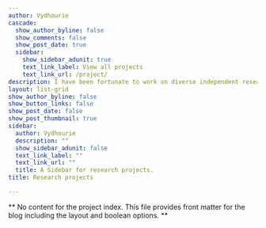 ```yaml
---
author: Vydhourie
cascade:
  show_author_byline: false
  show_comments: false
  show_post_date: true
  sidebar:
    show_sidebar_adunit: true
    text_link_label: View all projects
    text_link_url: /project/
description: I have been fortunate to work on diverse independent research projects. At Princeton University, I studied last passage percolation and its scaling limit in the probabilistic sense, advised by Dr. Duncan Dauvergne. I also studied the dynamics of opinion exchange, i.e. convergence of opinions and consensus, in the network setting using the Voter model, DeGroot model, and a mixture of models, advised by Prof. Miklós Rácz. Another project I worked on was implementing a Gin Rummy-playing agent using Reinforcement Learning and other ML methods, advised by Prof. Michael Guerzhoy. With Dr. David Garcia at the Complexity Science Hub, Vienna, I worked on a project studying user-privacy on social networks like Twitter. With Drs. Lambert Moyon and Annalisa Marsico at the Institute of Computational Biology, Helmholtz Zentrum München, Germany, I worked on a project identifying sub-networks of genes deregulated during the infection of a pneumonia- causing bacterium. Currently, at the University of Washington, I ...
layout: list-grid
show_author_byline: false
show_button_links: false
show_post_date: false
show_post_thumbnail: true
sidebar:
  author: Vydhourie
  description: ""
  show_sidebar_adunit: false
  text_link_label: ""
  text_link_url: ""
  title: A Sidebar for research projects.
title: Research projects

---
```


** No content for the project index. This file provides front matter for the blog including the layout and boolean options. **
